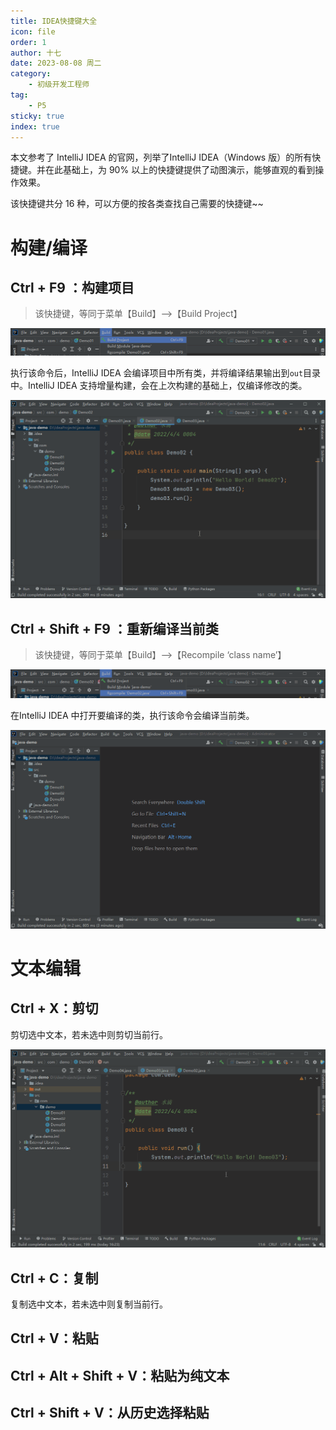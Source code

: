 ```yaml
---
title: IDEA快捷键大全
icon: file
order: 1
author: 十七
date: 2023-08-08 周二
category:
	- 初级开发工程师
tag:
	- P5
sticky: true
index: true
---
```


本文参考了 IntelliJ IDEA 的官网，列举了IntelliJ IDEA（Windows 版）的所有快捷键。并在此基础上，为 90% 以上的快捷键提供了动图演示，能够直观的看到操作效果。  

该快捷键共分 16 种，可以方便的按各类查找自己需要的快捷键~~

# 构建/编译

## Ctrl + F9 ：构建项目

> 该快捷键，等同于菜单【Build】—>【Build Project】

![](assets/image-20230808095256589.png)

执行该命令后，IntelliJ IDEA 会编译项目中所有类，并将编译结果输出到`out`目录中。IntelliJ IDEA 支持增量构建，会在上次构建的基础上，仅编译修改的类。

![](assets/image-20230808095311091.jpeg)

## Ctrl + Shift + F9 ：重新编译当前类

> 该快捷键，等同于菜单【Build】—>【Recompile ‘class name’】

![](assets/image-20230808095348740.png)

在IntelliJ IDEA 中打开要编译的类，执行该命令会编译当前类。

![](assets/image-20230808095401056.jpeg)
# 文本编辑

## Ctrl + X：剪切

剪切选中文本，若未选中则剪切当前行。

![](assets/image-20230808095524692.jpeg)
## Ctrl + C：复制

复制选中文本，若未选中则复制当前行。
## Ctrl + V：粘贴

## Ctrl + Alt + Shift + V：粘贴为纯文本

## Ctrl + Shift + V：从历史选择粘贴

